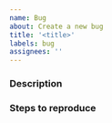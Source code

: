 ```yaml
---
name: Bug
about: Create a new bug
title: '<title>'
labels: bug
assignees: ''
---
```


### Description
<!-- give the bug description here -->

### Steps to reproduce
<!-- provide the steps to reproduce here -->